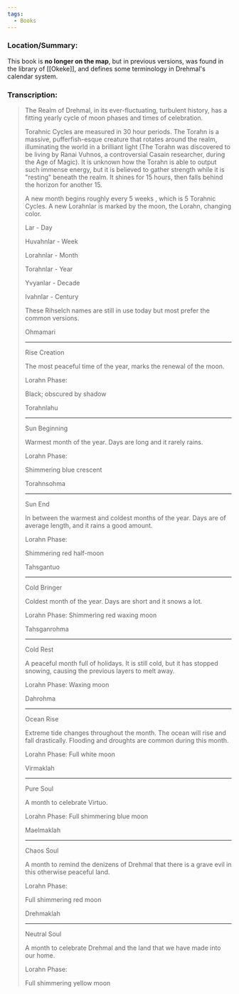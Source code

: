 ```yaml
---
tags:
  - Books
---
```

### Location/Summary:
This book is **no longer on the map**, but in previous versions, was found in the library of [[Okeke]], and defines some terminology in Drehmal's calendar system.

### Transcription:
> The Realm of Drehmal, in its ever-fluctuating, turbulent history, has a fitting yearly cycle of moon phases and times of celebration.
>
> Torahnic Cycles are measured in 30 hour periods. The Torahn is a massive, pufferfish-esque creature that rotates around the realm, illuminating the world in a brilliant light (The Torahn was discovered to be living by Ranai Vuhnos, a controversial Casain researcher, during the Age of Magic). It is unknown how the Torahn is able to output such immense energy, but it is believed to gather strength while it is "resting" beneath the realm. It shines for 15 hours, then falls behind the horizon for another 15.
>
> A new month begins roughly every 5 weeks , which is 5 Torahnic Cycles. A new Lorahnlar is marked by the moon, the Lorahn, changing color.
>
> Lar - Day
>
> Huvahnlar - Week
>
> Lorahnlar - Month
>
> Torahnlar - Year
>
> Yvyanlar - Decade
>
> Ivahnlar - Century
>
> These Rihselch names are still in use today but most prefer the common versions.
>
> Ohmamari
>
> -------------------
>
> Rise Creation
>
> The most peaceful time of the year, marks the renewal of the moon.
>
> Lorahn Phase:
>
> Black; obscured by shadow
>
> Torahnlahu
>
> -------------------
>
> Sun Beginning
>
> Warmest month of the year. Days are long and it rarely rains.
>
> Lorahn Phase:
>
> Shimmering blue crescent
>
> Torahnsohma
>
> -------------------
>
> Sun End
>
> In between the warmest and coldest months of the year. Days are of average length, and it rains a good amount.
>
> Lorahn Phase:
>
> Shimmering red half-moon
>
> Tahsgantuo
>
> -------------------
>
> Cold Bringer
>
> Coldest month of the year. Days are short and it snows a lot.
>
> Lorahn Phase: Shimmering red waxing moon
>
> Tahsganrohma
>
> -------------------
>
> Cold Rest
>
> A peaceful month full of holidays. It is still cold, but it has stopped snowing, causing the previous layers to melt away.
>
> Lorahn Phase: Waxing moon
>
> Dahrohma
>
> -------------------
>
> Ocean Rise
>
> Extreme tide changes throughout the month. The ocean will rise and fall drastically. Flooding and droughts are common during this month.
>
> Lorahn Phase: Full white moon
>
> Virmaklah
>
> -------------------
>
> Pure Soul
>
> A month to celebrate Virtuo.
>
> Lorahn Phase: Full shimmering blue moon
>
> Maelmaklah
>
> -------------------
>
> Chaos Soul
>
> A month to remind the denizens of Drehmal that there is a grave evil in this otherwise peaceful land.
>
> Lorahn Phase:
>
> Full shimmering red moon
>
> Drehmaklah
>
> -------------------
>
> Neutral Soul
>
> A month to celebrate Drehmal and the land that we have made into our home.
>
> Lorahn Phase:
>
> Full shimmering yellow moon

